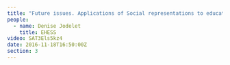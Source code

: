 ```yaml
---
title: "Future issues. Applications of Social representations to education and health "
people:
  - name: Denise Jodelet
    title: EHESS
video: SAT3Els5kz4
date: 2016-11-18T16:50:00Z
section: 3
---
```

